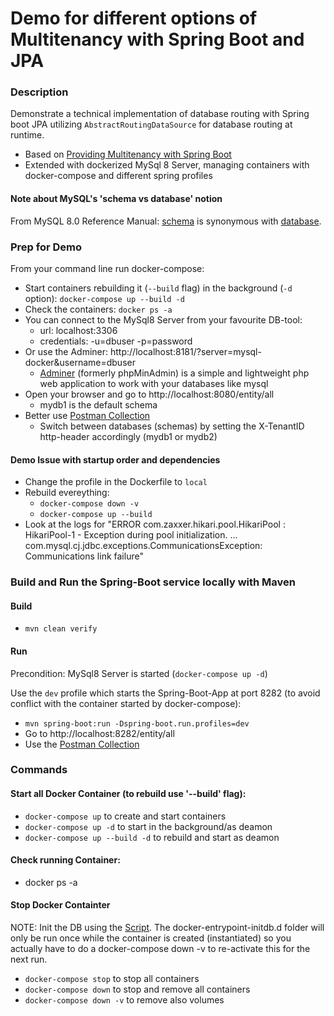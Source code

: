 # Demo for different options of Multitenancy with Spring Boot and JPA

### Description
Demonstrate a technical implementation of database routing with Spring boot JPA utilizing
`AbstractRoutingDataSource` for database routing at runtime. 
* Based on [Providing Multitenancy with Spring Boot](https://www.bytefish.de/blog/spring_boot_multitenancy.html)
* Extended with dockerized MySql 8 Server, managing containers with docker-compose and different spring profiles

#### Note about MySQL's 'schema vs database' notion
From MySQL 8.0 Reference Manual: [schema](https://dev.mysql.com/doc/refman/8.0/en/glossary.html#glos_schema) is synonymous with [database](https://dev.mysql.com/doc/refman/8.0/en/glossary.html#glos_database).

### Prep for Demo
From your command line run docker-compose:
* Start containers rebuilding it (`--build` flag) in the background (`-d` option): `docker-compose up --build -d`
* Check the containers: `docker ps -a`
* You can connect to the MySql8 Server from your favourite DB-tool:
  * url: localhost:3306
  * credentials: -u=dbuser -p=password
* Or use the Adminer: http://localhost:8181/?server=mysql-docker&username=dbuser
  * [Adminer](https://www.adminer.org/) (formerly phpMinAdmin) is a simple and lightweight php web application to work with your databases like mysql
* Open your browser and go to http://localhost:8080/entity/all
  * mydb1 is the default schema
* Better use [Postman Collection](postman/Spring%20Boot%20Multitenancy.postman_collection.json) 
  * Switch between databases (schemas) by setting the X-TenantID http-header accordingly (mydb1 or mydb2)

#### Demo Issue with startup order and dependencies
* Change the profile in the Dockerfile to `local`
* Rebuild evereything:
  * `docker-compose down -v`
  * `docker-compose up --build`
* Look at the logs for "ERROR com.zaxxer.hikari.pool.HikariPool : HikariPool-1 - Exception during pool initialization. ... com.mysql.cj.jdbc.exceptions.CommunicationsException: Communications link failure"


### Build and Run the Spring-Boot service locally with Maven
#### Build
* `mvn clean verify`

#### Run
Precondition: MySql8 Server is started (`docker-compose up -d`) 

Use the `dev` profile which starts the Spring-Boot-App at port 8282 (to avoid conflict with the container started by docker-compose):
* `mvn spring-boot:run -Dspring-boot.run.profiles=dev`
* Go to http://localhost:8282/entity/all
* Use the [Postman Collection](postman/Spring%20Boot%20Multitenancy.postman_collection.json)


### Commands

#### Start all Docker Container (to rebuild use '--build' flag):
* `docker-compose up` to create and start containers
* `docker-compose up -d` to start in the background/as deamon
* `docker-compose up --build -d` to rebuild and start as deamon

#### Check running Container:
* docker ps -a

#### Stop Docker Containter
NOTE: Init the DB using the [Script](database-init.sql). The docker-entrypoint-initdb.d folder will only be run once
while the container is created (instantiated) so you actually have to do a docker-compose down -v to re-activate this for the next run.
* `docker-compose stop` to stop all containers
* `docker-compose down` to stop and remove all containers
* `docker-compose down -v` to remove also volumes